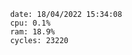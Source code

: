 

                date: 18/04/2022 15:34:08
                cpu: 0.1%
                ram: 18.9%
                cycles: 23220

                         
